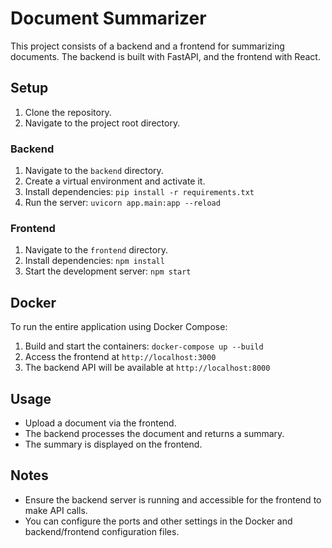 # Document Summarizer

This project consists of a backend and a frontend for summarizing documents. The backend is built with FastAPI, and the frontend with React.

## Setup

1. Clone the repository.
2. Navigate to the project root directory.

### Backend

1. Navigate to the `backend` directory.
2. Create a virtual environment and activate it.
3. Install dependencies: `pip install -r requirements.txt`
4. Run the server: `uvicorn app.main:app --reload`

### Frontend

1. Navigate to the `frontend` directory.
2. Install dependencies: `npm install`
3. Start the development server: `npm start`

## Docker

To run the entire application using Docker Compose:

1. Build and start the containers: `docker-compose up --build`
2. Access the frontend at `http://localhost:3000`
3. The backend API will be available at `http://localhost:8000`

## Usage

- Upload a document via the frontend.
- The backend processes the document and returns a summary.
- The summary is displayed on the frontend.

## Notes

- Ensure the backend server is running and accessible for the frontend to make API calls.
- You can configure the ports and other settings in the Docker and backend/frontend configuration files.
